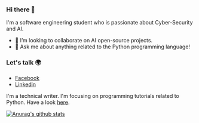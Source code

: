 ### Hi there 👋
I'm a software engineering student who is passionate about Cyber-Security and AI.
- 👯 I’m looking to collaborate on AI open-source projects.
- 💬 Ask me about anything related to the Python programming language!

### Let's talk 🌍
  - [Facebook](https://www.facebook.com/profile.php?id=100004114573038)
  - [Linkedin](https://www.linkedin.com/in/ahmad-mardeni-369b3019b/)
  
  
I'm a technical writer. I'm focusing on programming tutorials related to Python. Have a look [here](https://www.section.io/engineering-education/authors/ahmad-mardeni/).

[![Anurag's github stats](https://github-readme-stats.vercel.app/api?username=ahmadmardeni1&show_icons=true&theme=tokyonight)](https://github.com/anuraghazra/github-readme-stats)

